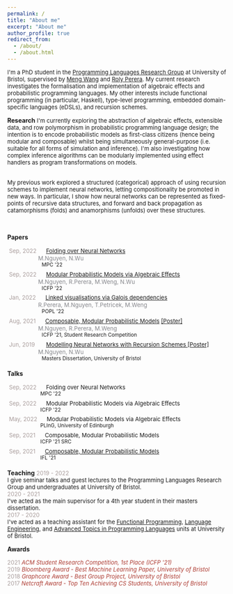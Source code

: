 ```yaml
---
permalink: /
title: "About me"
excerpt: "About me"
author_profile: true
redirect_from:
  - /about/
  - /about.html
---
```



<font size="2"> I'm a PhD student in the <a href="https://bristolpl.github.io/">Programming Languages Research Group</a> at University of Bristol, supervised by <a href="https://mengwangoxf.github.io/">Meng Wang</a> and <a href="https://www.turing.ac.uk/people/researchers/roly-perera">Roly Perera</a>. My current research investigates the formalisation and implementation of algebraic effects and probabilistic programming languages. My other interests include functional programming (in particular, Haskell), type-level programming, embedded domain-specific languages (eDSLs), and recursion schemes. </font>
<br>

**Research**
<font size="2"> I'm currently exploring the abstraction of algebraic effects, extensible data, and row polymorphism in probabilistic programming language design; the intention is to encode probabilistic models as first-class citizens (hence being modular and composable) whilst being simultaneously general-purpose (i.e. suitable for all forms of simulation and inference). I'm also investigating how complex inference algorithms can be modularly implemented using effect handlers as program transformations on models.  <br><br>
<!-- This is implemented as an eDSL called <a href="https://github.com/min-nguyen/wasabaye">Wasabaye</a> in Haskell. <br> <br> -->

My previous work explored a structured (categorical) approach of using recursion schemes to implement neural networks, letting compositionality be promoted in new ways. In particular, I show how neural networks can be represented as fixed-points of recursive data structures, and forward and back propagation as catamorphisms (folds) and anamorphisms (unfolds) over these structures.
<!-- This is implemented as an eDSL called <a href="https://github.com/min-nguyen/catana">Catana</a> in Haskell. -->
</font> <br>


**Papers**

 <font size="2px"><span style="color:#AA9E9D">Sep, 2022</span> <span style="color:#3C6BE4">       <a href="https://arxiv.org/pdf/2207.01090.pdf">Folding over Neural Networks</a> </span></font><br/>
 <span style="color:#85868B">                 <font size="2">M.Nguyen, N.Wu </font> </span><br/>
 <sup>                       MPC '22</sup><br/>
 <font size="2px"><span style="color:#AA9E9D">Sep, 2022</span> <span style="color:#3C6BE4">       <a href="https://arxiv.org/pdf/2203.04608.pdf">Modular Probabilistic Models via Algebraic Effects</a> </span></font><br/>
 <span style="color:#85868B">                 <font size="2">M.Nguyen, R.Perera, M.Weng, N.Wu </font> </span><br/>
 <sup>                       ICFP '22</sup><br/>
 <font size="2px"><span style="color:#AA9E9D">Jan, 2022</span> <span style="color:#3C6BE4">       <a href="https://arxiv.org/pdf/2109.00445.pdf">Linked visualisations via Galois dependencies</a> </span></font><br/>
 <span style="color:#85868B">                 <font size="2">R.Perera, M.Nguyen, T.Petricek, M.Weng </font> </span><br/>
 <sup>                       POPL '22</sup><br/>
 <font size="2"><span style="color:#AA9E9D">Aug, 2021</span> <span style="color:#3C6BE4">       <a href="https://min-nguyen.github.io/files/papers/icfp21-abstract.pdf">Composable, Modular Probabilistic Models</a> <a href="https://min-nguyen.github.io/files/papers/icfp21-poster.pdf">[Poster]</a> </span></font><br/>
 <span style="color:#85868B">                 <font size="2">M.Nguyen, R.Perera, M.Weng </font> </span><br/>
 <sup>                       ICFP '21, Student Research Competition</sup><br/>
 <font size="2"><span style="color:#AA9E9D">Jun, 2019</span> <span style="color:#3C6BE4">           <a href="https://min-nguyen.github.io/files/papers/modelling-nns-with-recursion-schemes.pdf"> Modelling Neural Networks with Recursion Schemes </a> <a href="https://min-nguyen.github.io/files/papers/masters-thesis-poster.pdf">[Poster]</a> </span></font><br/>
 <span style="color:#85868B">                 <font size="2">M.Nguyen, N.Wu </font> </span><br/>
 <sup>                       Masters Dissertation, University of Bristol</sup>

**Talks**

 <font size="2"><span style="color:#AA9E9D">Sep, 2022</span> <span style="color:#3C6BE4">       <a>Folding over Neural Networks</a> </span><br/></font>
 <sup>                      MPC '22</sup><br/>
 <font size="2"><span style="color:#AA9E9D">Sep, 2022</span> <span style="color:#3C6BE4">       <a>Modular Probabilistic Models via Algebraic Effects</a> </span><br/></font>
 <sup>                      ICFP '22</sup><br/>
 <font size="2"><span style="color:#AA9E9D">May, 2022</span> <span style="color:#3C6BE4">       <a>Modular Probabilistic Models via Algebraic Effects</a> </span><br/></font>
 <sup>                      PLInG, University of Edinburgh</sup><br/>
 <font size="2"><span style="color:#AA9E9D">Sep, 2021</span> <span style="color:#3C6BE4">       <a>Composable, Modular Probabilistic Models</a> </span><br/></font>
 <sup>                      ICFP '21 SRC</sup><br/>
 <font size="2"><span style="color:#AA9E9D">Sep, 2021</span> <span style="color:#3C6BE4">       <a href="https://youtu.be/hLxTULZXsUQ">Composable, Modular Probabilistic Models</a> </span><br/></font>
 <sup>                      IFL '21</sup><br/>

**Teaching**
<font size="2">
<span style="color:#AA9E9D">2019 - 2022</span> <br>
I give seminar talks and guest lectures to the Programming Languages Research Group and undergraduates at University of Bristol. <br>
<span style="color:#AA9E9D">2020 - 2021</span> <br>
I've acted as the main supervisor for a 4th year student in their masters dissertation. <br>
<span style="color:#AA9E9D">2017 - 2020</span> <br>
I've acted as a teaching assistant for the <a href="https://www.bris.ac.uk/unit-programme-catalogue/UnitDetails.jsa?unitCode=COMS10016">Functional Programming</a>, <a href="https://www.bris.ac.uk/unit-programme-catalogue/UnitDetails.jsa;jsessionid=4895129B4D3B9CE9252E3430588DFD92?ayrCode=17%2F18&unitCode=COMS22201">Language Engineering</a>, and <a href="https://www.bristol.ac.uk/unit-programme-catalogue/UnitDetails.jsa;jsessionid=523DFF5AD0E44080C9EBAD20F58B9DAE?ayrCode=20%2F21&unitCode=COMSM0066">Advanced Topics in Programming Languages</a> units at University of Bristol.
</font> <br>

**Awards**

<font size="2">
<span style="color:#AA9E9D">2021</span> <span style="color:#AE3C33"><i>ACM Student Research Competition, 1st Place (ICFP '21)</i></span><br>
<span style="color:#AA9E9D">2019</span> <span style="color:#AE3C33"><i>Bloomberg Award - Best Machine Learning Paper, University of Bristol</i></span><br>
<span style="color:#AA9E9D">2018</span> <span style="color:#AE3C33"><i>Graphcore Award - Best Group Project, University of Bristol</i></span><br>
<span style="color:#AA9E9D">2017</span> <span style="color:#AE3C33"><i> Netcraft Award - Top Ten Achieving CS Students, University of Bristol</i></span>
</font><br/>


